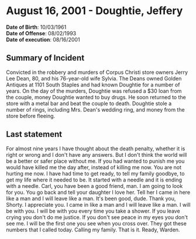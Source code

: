 # August 16, 2001 - Doughtie, Jeffery

**Date of Birth**: 10/03/1961<br/>
**Date of Offense**: 08/02/1993<br/>
**Date of execution**: 08/16/2001<br/>

## Summary of Incident
Convicted in the robbery and murders of Corpus Christi store owners Jerry Lee Dean, 80, and his 76-year-old wife Sylvia. The Deans owned Golden Antiques at 1101 South Staples and had known Doughtie for a number of years. On the day of the murders, Doughtie was refused a $30 loan from the couple, money Doughtie wanted to buy drugs. He soon returned to the store with a metal bar and beat the couple to death. Doughtie stole a number of rings, including Mrs. Dean's wedding ring, and money from the store before fleeing.

## Last statement
For almost nine years I have thought about the death penalty, whether it is right or wrong and I don't have any answers. But I don't think the world will be a better or safer place without me. If you had wanted to punish me you would have killed me the day after, instead of killing me now. You are not hurting me now. I have had time to get ready, to tell my family goodbye, to get my life where it needed to be. It started with a needle and it is ending with a needle. Carl, you have been a good friend, man. I am going to look for you. You go back and tell your daughter I love her. Tell her I came in here like a man and I will leave like a man. It's been good, dude. Thank you, Shorty. I appreciate you. I came in like a man and I will leave like a man. I will be with you. I will be with you every time you take a shower. If you leave crying you don't do me justice. If you don't see peace in my eyes you don't see me. I will be the first one you see when you cross over. They got these numbers that I called today. Calling my family. That is it. Ready, Warden.
